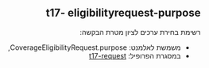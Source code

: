 <div dir="rtl" markdown="1">

## t17- eligibilityrequest-purpose


רשימת בחירת ערכים לציון מטרת הבקשה:
* משמשת לאלמנט: CoverageEligibilityRequest.purpose, 
* במסגרת הפרופיל: [t17-request](http://ig.fhir-il-community.org/T17/StructureDefinition/t17-request)

</div>
